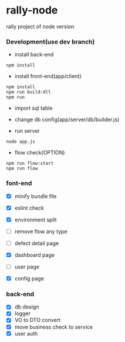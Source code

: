 # rally-node
rally project of node version 

### Development(use dev branch)
* install back-end
``` shell
npm install
```
* install front-end(app/client)
``` shell
npm install
npm run build:dll
npm run
```

* import sql table
* change db config(app/server/db/builder.js)

* run server
``` shell
node app.js
```

* flow check(OPTION)
``` shell
npm run flow:start
npm run flow
```


### font-end
* [X] minify bundle file
* [X] eslint check
* [X] environment split
* [ ] remove flow any type
* [ ] defect detail page
* [X] dashboard page
* [ ] user page
* [X] config page


### back-end
* [X] db design
* [X] logger
* [X] VO to DTO convert
* [X] move business check to service
* [X] user auth
